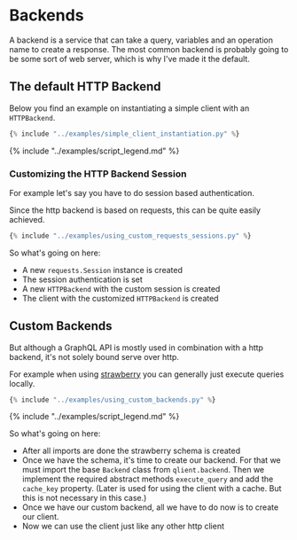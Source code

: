 # Backends

A backend is a service that can take a query, variables and an operation name to create a response. The most common
backend is probably going to be some sort of web server, which is why I've made it the default.

## The default HTTP Backend

Below you find an example on instantiating a simple client with an `HTTPBackend`.

```python 
{% include "../examples/simple_client_instantiation.py" %}
```

{% include "../examples/script_legend.md" %}

### Customizing the HTTP Backend Session

For example let's say you have to do session based authentication.

Since the http backend is based on requests, this can be quite easily achieved.

```python 
{% include "../examples/using_custom_requests_sessions.py" %}
```

So what's going on here:

* A new `requests.Session` instance is created
* The session authentication is set
* A new `HTTPBackend` with the custom session is created
* The client with the customized `HTTPBackend` is created

## Custom Backends

But although a GraphQL API is mostly used in combination with a http backend, it's not solely bound serve over http.

For example when using [strawberry](https://strawberry.rocks/) you can generally just execute queries locally.

```python 
{% include "../examples/using_custom_backends.py" %}
```

{% include "../examples/script_legend.md" %}

So what's going on here:

* After all imports are done the strawberry schema is created
* Once we have the schema, it's time to create our backend. For that we must import the base `Backend` class
  from `qlient.backend`. Then we implement the required abstract methods `execute_query` and add the `cache_key`
  property. (Later is used for using the client with a cache. But this is not necessary in this case.)
* Once we have our custom backend, all we have to do now is to create our client.
* Now we can use the client just like any other http client